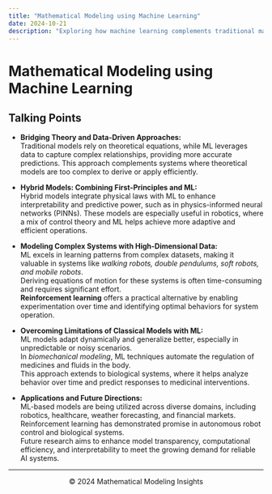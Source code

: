 ```yaml
---
title: "Mathematical Modeling using Machine Learning"
date: 2024-10-21
description: "Exploring how machine learning complements traditional mathematical modeling across various fields, including robotics and biomedical systems."
---
```


# Mathematical Modeling using Machine Learning

## Talking Points

- **Bridging Theory and Data-Driven Approaches:**  
  Traditional models rely on theoretical equations, while ML leverages data to capture complex relationships, providing more accurate predictions. This approach complements systems where theoretical models are too complex to derive or apply efficiently.

- **Hybrid Models: Combining First-Principles and ML:**  
  Hybrid models integrate physical laws with ML to enhance interpretability and predictive power, such as in physics-informed neural networks (PINNs). These models are especially useful in robotics, where a mix of control theory and ML helps achieve more adaptive and efficient operations.

- **Modeling Complex Systems with High-Dimensional Data:**  
  ML excels in learning patterns from complex datasets, making it valuable in systems like _walking robots, double pendulums, soft robots, and mobile robots_.  
  Deriving equations of motion for these systems is often time-consuming and requires significant effort.  
  **Reinforcement learning** offers a practical alternative by enabling experimentation over time and identifying optimal behaviors for system operation.

- **Overcoming Limitations of Classical Models with ML:**  
  ML models adapt dynamically and generalize better, especially in unpredictable or noisy scenarios.  
  In _biomechanical modeling_, ML techniques automate the regulation of medicines and fluids in the body.  
  This approach extends to biological systems, where it helps analyze behavior over time and predict responses to medicinal interventions.

- **Applications and Future Directions:**  
  ML-based models are being utilized across diverse domains, including robotics, healthcare, weather forecasting, and financial markets.  
  Reinforcement learning has demonstrated promise in autonomous robot control and biological systems.  
  Future research aims to enhance model transparency, computational efficiency, and interpretability to meet the growing demand for reliable AI systems.

---

<footer style="text-align: center;">
    &copy; 2024 Mathematical Modeling Insights
</footer>
